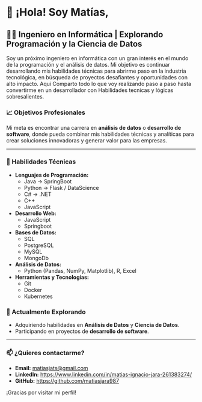 # 👋 ¡Hola! Soy Matías,

## 🧑‍💻 Ingeniero en Informática | Explorando Programación y la Ciencia de Datos

Soy un próximo ingeniero en informática con un gran interés en el mundo de la programación y el análisis de datos. 
Mi objetivo es continuar desarrollando mis habilidades técnicas para abrirme paso en la industria tecnológica, en búsqueda de proyectos desafiantes y oportunidades con alto impacto.
Aquí Comparto todo lo que voy realizando paso a paso hasta convertirme en un desarrollador con Habilidades tecnicas y lógicas sobresalientes.

### 📈 Objetivos Profesionales
Mi meta es encontrar una carrera en **análisis de datos** o **desarrollo de software**, donde pueda combinar mis habilidades técnicas y analíticas para crear soluciones innovadoras y generar valor para las empresas.

---

### 🚀 Habilidades Técnicas
- **Lenguajes de Programación:** 
  - Java -> SpringBoot
  - Python -> Flask / DataScience
  -  C# -> .NET
  -  C++
  - JavaScript
- **Desarrollo Web:** 
  - JavaScript
  - Springboot
- **Bases de Datos:** 
  - SQL
  - PostgreSQL
  - MySQL
  - MongoDb
- **Análisis de Datos:**
  - Python (Pandas, NumPy, Matplotlib), R, Excel
- **Herramientas y Tecnologías:** 
  - Git
  - Docker
  - Kubernetes

### 🌱 Actualmente Explorando ###
- Adquiriendo  habilidades en **Análisis de Datos** y **Ciencia de Datos**.
- Participando en proyectos de **desarrollo de software**.
---

### 📫 ¿Quieres contactarme?
- **Email:** matiasjats@gmail.com
- **LinkedIn:** https://www.linkedin.com/in/matias-ignacio-jara-261383274/
- **GitHub:** https://github.com/matiasjara987


¡Gracias por visitar mi perfil!

<!---
matiasjara987/matiasjara987 is a ✨ special ✨ repository because its `README.md` (this file) appears on your GitHub profile.
You can click the Preview link to take a look at your changes.
--->
